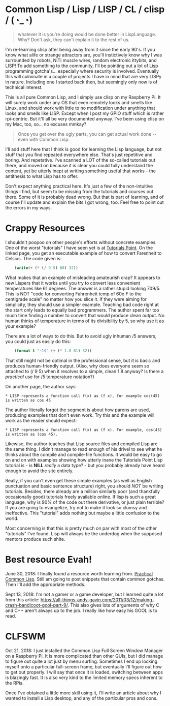 # Common Lisp / Lisp / LISP / CL / clisp / (◔_◔) 

> whatever it is you're doing would be done better in LispLanguage. Why? Don't ask, they can't explain it to the rest of us. 

I'm re-learning clisp after being away from it since the early 90's. If you know what alife or strange attractors are, you'll instictively know why I was surrounded by robots, NiTi muscle wires, random electronic ittybits, and LISP! To add something to the community, I'll be pointing out a lot of Lisp programming gotcha's... especially where security is involved. Eventually this will culminate in a couple of projects I have in mind that are very LISPy in nature. Including one I started back then, but seemingly only now is of technical interest.

This is all pure Common Lisp, and I simply use clisp on my Raspberry Pi. It will surely work under any OS that even remotely looks and smells like Linux, and should work with little to no modification under anything that looks and smells like LISP. Except when I post my GPIO stuff which is rather rpi-centric. But it'll all be very documented anyway. I've been using clisp on my Mac, too, so... no excuses mmkay?

> Once you get over the ugly parts, you can get actual work done -- even with Common Lisp.

I'll add stuff here that I think is good for learning the Lisp language, but not stuff that you find repeated everywhere else. That's just repetitive and boring. And repetative. I've scanned a LOT of the so-called tutorials out there, and moved on because it is clear you could fully understand the content, yet be utterly inept at writing something useful that works - the antithesis to what Lisp has to offer.

Don't expect anything practical here. It's just a few of the non-intuitive things I find, but seem to be missing from the tutorials and courses out there. Some of it is probably dead wrong. But that is part of learning, and of course I'll update and explain the bits I got wrong, too. Feel free to point out the errors in my ways.

# Crappy Resources

I shouldn't poopoo on other people's efforts without concrete examples. One of the worst "tutorials" I have seen yet is at [Tutorials Point](https://www.tutorialspoint.com/lisp/lisp_program_structure.htm). On the linked page, you get an executable example of how to convert Farenheit to Celsius. The code given is: 

```lisp
    (write(+ (* (/ 9 5) 60) 32))
```
What makes that an example of misleading amateurish crap? It appears to new Lispers that it works until you try to convert less convenient temperatures like 61 degrees. The answer is a rather stupid looking 709/5. This is NOT "code for converting Fahrenheit temp of 60o F to the centigrade scale" no matter how you slice it. If they were aiming for simplicity, they should use a simpler example. Teaching bad code right at the start only leads to equally bad programmers. The author spent far too much time finding a number to convert that would produce clean output. No human thinks of temperature in terms of its divisibility by 5, so why use it as your example?

There are a lot of ways to do this. But to avoid ugly inhuman /5 answers, you could just as easily do this:
    
```lisp
    (format t "~1$" (+ (* 1.8 61) 32))
```

That still might not be optimal in the professional sense, but it is basic and produces human-friendly output. (Also, why does everyone seem so attached to (/ 9 5) when it resolves to a simple, clean 1.8 anyway? Is there a *practical* use for /5 temperature notation?)

On another page, the author says:

    * LISP represents a function call f(x) as (f x), for example cos(45) is written as cos 45
    
The author literally forgot the segment is about how parens are used, producing examples that don't even work. Try this and the example will work as the reader should expect:

    * LISP represents a function call f(x) as (f x). For example, cos(45) is written as (cos 45).
    
Likewise, the author teaches that Lisp source files and compiled Lisp are the same thing. I didn't manage to read enough of his drivel to see what he thinks about the compile and compile-file functions. It would be easy to go on and on with examples showing how utterly inane the Tutorials Point Lisp tutorial is - is **NILL** *really* a data type? - but you probably already have heard enough to avoid the site entirely.

Really, if you can't even get these simple examples (as well as English punctuation and basic sentence structure) right, you should *NOT* be writing tutorials. Besides, there already are a million similarly poor (and thankfully occasionally good) tutorials freely available online. If lisp is such a great language, why is 90% of the code out there derivative, or just plain terrible? If you are going to evangelize, try not to make it look so clumsy and ineffective. This "tutorial" adds nothing but maybe a little confusion to the world.

Most concerning is that this is pretty much on par with most of the other "tutorials" I've found. Lisp will always be the underdog when the supposed mentors produce such shite.

# Best resource Evah!

June 30, 2018: I finally found a resource worth learning from. [Practical Common Lisp](http://gigamonkeys.com/book/index.html). Still am going to post snippets that contain common gotchas. Then I'll add the appropriate methods.

Sept 13, 2018: I'm not a gamer or a game developer, but I learned quite a lot from this article: https://all-things-andy-gavin.com/2011/03/12/making-crash-bandicoot-gool-part-9/. This also gives lots of arguments of why C and C++ aren't always up to the job. I really like how easy his GOOL is to read.

# CLFSWM

Oct 21, 2018: I just installed the Common Lisp Full Screen Window Manager on a Raspberry Pi. It is more complicated than other GUIs, but I did manage to figure out quite a lot just by menu surfing. Sometimes I end up locking myself onto a particular full-screen frame, but eventually I'll figure out how to get out properly. I will say that once it is loaded, switching between apps is blazingly fast. It is also very kind to the limited memory specs inherent to the RPis.

Once I've obtained a little more skill using it, I'll write an article about why I wanted to install a Lisp desktop, and any of the particular pros and cons.


